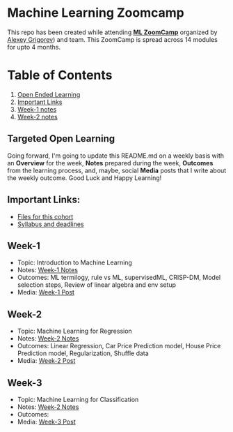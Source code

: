 # Machine Learning Zoomcamp 
This repo has been created while attending **[ML ZoomCamp](https://github.com/alexeygrigorev/mlbookcamp-code/tree/master/course-zoomcamp)** organized by [Alexey Grigorev](https://linkedin.com/in/agrigorev)) and team. This ZoomCamp is spread across 14 modules for upto 4 months.

# Table of Contents
1. [Open Ended Learning](#targeted-open-learning)
2. [Important Links](#important-links)
3. [Week-1 notes](#week-1)
4. [Week-2 notes](#week-2)

## Targeted Open Learning
Going forward, I'm going to update this README.md on a weekly basis with an **Overview** for the week, **Notes** prepared during the week, **Outcomes** from the learning process, and, maybe, social **Media** posts that I write about the weekly outcome. Good Luck and Happy Learning! 

## Important Links:
- [Files for this cohort](https://github.com/alexeygrigorev/mlbookcamp-code/tree/master/course-zoomcamp/cohorts/2022)
- [Syllabus and deadlines](https://docs.google.com/spreadsheets/d/e/2PACX-1vQiEznNaTrblegQtBwQ-zsoJY6Vh_XL7_rilGYugRuCFhBQfnJR7D-QArGlilAiF9qrkY5ED2n-9ibD/pubhtml)


## Week-1
- Topic: Introduction to Machine Learning 
- Notes: [Week-1 Notes](https://github.com/tummala-hareesh/ml_zoomcamp_ht/blob/main/notes/week-1-notes.md)
- Outcomes: ML termilogy, rule vs ML, supervisedML, CRISP-DM, Model selection steps, Review of linear algebra and env setup
- Media: [Week-1 Post](https://www.linkedin.com/posts/tummala-hareesh_github-tummala-hareeshmlzoomcampht-activity-6975109893066285057-GI0V?utm_source=share&utm_medium=member_desktop)


## Week-2
- Topic: Machine Learning for Regression  
- Notes: [Week-2 Notes](https://github.com/tummala-hareesh/ml_zoomcamp_ht/blob/main/notes/week-2-notes.md)
- Outcomes: Linear Regression, Car Price Prediction model, House Price Prediction model, Regularization, Shuffle data
- Media: [Week-2 Post](https://www.linkedin.com/posts/tummala-hareesh_github-tummala-hareeshmlzoomcampht-activity-6979876190312439808-DlwX?utm_source=share&utm_medium=member_desktop)


## Week-3
- Topic: Machine Learning for Classification
- Notes: [Week-2 Notes](https://github.com/tummala-hareesh/ml_zoomcamp_ht/blob/main/notes/week-3-notes.md)
- Outcomes: 
- Media: [Week-3 Post]()


